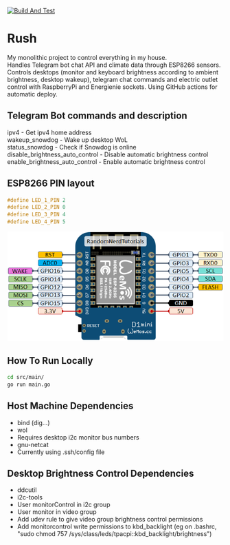 [![Build And Test](https://github.com/luisrmendes/rush/actions/workflows/buildAndTest.yml/badge.svg)](https://github.com/luisrmendes/rush/actions/workflows/buildAndTest.yml)

# Rush

My monolithic project to control everything in my house.  
Handles Telegram bot chat API and climate data through ESP8266 sensors. Controls desktops (monitor and keyboard brightness according to ambient brightness, desktop wakeup), telegram chat commands and electric outlet control with RaspberryPi and Energienie sockets.
Using GitHub actions for automatic deploy.

## Telegram Bot commands and description  

ipv4 - Get ipv4 home address  
wakeup_snowdog - Wake up desktop WoL  
status_snowdog - Check if Snowdog is online    
disable_brightness_auto_control - Disable automatic brightness control  
enable_brightness_auto_control - Enable automatic brightness control  

## ESP8266 PIN layout

```c
#define LED_1_PIN 2
#define LED_2_PIN 0
#define LED_3_PIN 4
#define LED_4_PIN 5
```

![Alt text](image.png)

## How To Run Locally

```sh
cd src/main/  
go run main.go 
```

## Host Machine Dependencies

- bind (dig...)
- wol  
- Requires desktop i2c monitor bus numbers  
- gnu-netcat
- Currently using .ssh/config file

## Desktop Brightness Control Dependencies  

- ddcutil  
- i2c-tools  
- User monitorControl in i2c group  
- User monitor in video group
- Add udev rule to give video group brightness control permissions
- Add monitorcontrol write permissions to kbd_backlight (eg on .bashrc, "sudo chmod 757 /sys/class/leds/tpacpi\:\:kbd_backlight/brightness")
